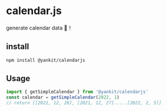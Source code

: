 # calendar.js

generate calendar data 🚀！

## install

```bash
npm install @yankit/calendarjs
```

## Usage

```js
import { getSimpleCalendar } from '@yankit/calendarjs'
const calendar = getSimpleCalendar(2022, 1)
// return [[2021, 12, 26], [2021, 12, 27].....[2022, 2, 5]]
```
